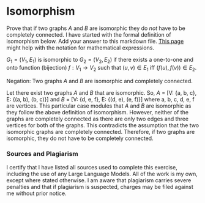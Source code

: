 # Isomorphism

Prove that if two graphs $A$ and $B$ are isomorphic they do *not* have to
be completely connected. I have started with the formal definition of
isomorphism below. Add your answer to this markdown file. [This
page](https://docs.github.com/en/get-started/writing-on-github/working-with-advanced-formatting/writing-mathematical-expressions)
might help with the notation for mathematical expressions.

$G_1=(V_1 , E_1)$ is isomorphic to $G_2 = (V_2, E_2)$ if there exists a
one-to-one and onto function (bijection) $f: V_1 \rightarrow V_2$ such that $(u,v)
\in E_1$ iff $(f(u),f(v)) \in E_2$.

Negation: Two graphs $A$ and $B$ are isomorphic and completely connected. 

Let there exist two graphs $A$ and $B$ that are isomorphic. So, $A$ = [V: {a, b, c}, E: {(a, b), (b, c)}] and $B$ = [V: {d, e, f}, E: {(d, e), (e, f)}] where a, b, c, d, e, f are vertices. This particular case modules that $A$ and $B$ are isomorphic as they follow the above definition of isomorphism. However, neither of the graphs are completely connected as there are only two edges and three vertices for both of the graphs. This contradicts the assumption that the two isomorphic graphs are completely connected. Therefore, if two graphs are isomorphic, they do not have to be completely connected. 

### Sources and Plagiarism 

I certify that I have listed all sources used to complete this exercise, including the use of any Large Language Models. All of the work is my own, except where stated otherwise. I am aware that plagiarism carries severe penalties and that if plagiarism is suspected, charges may be filed against me without prior notice.
